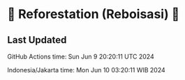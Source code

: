 
# 🌳 Reforestation (Reboisasi) 🌲

## Last Updated

GitHub Actions time: Sun Jun  9 20:20:11 UTC 2024

Indonesia/Jakarta time: Mon Jun 10 03:20:11 WIB 2024
